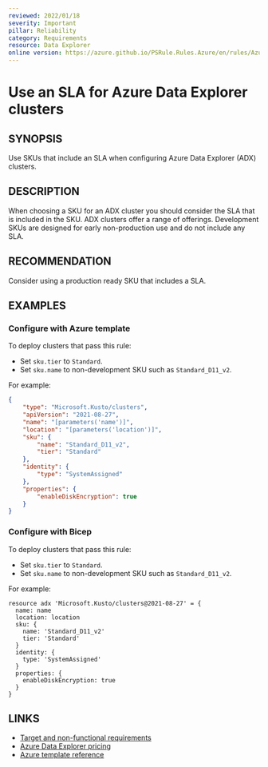 ```yaml
---
reviewed: 2022/01/18
severity: Important
pillar: Reliability
category: Requirements
resource: Data Explorer
online version: https://azure.github.io/PSRule.Rules.Azure/en/rules/Azure.ADX.SLA/
---
```


# Use an SLA for Azure Data Explorer clusters

## SYNOPSIS

Use SKUs that include an SLA when configuring Azure Data Explorer (ADX) clusters.

## DESCRIPTION

When choosing a SKU for an ADX cluster you should consider the SLA that is included in the SKU.
ADX clusters offer a range of offerings.
Development SKUs are designed for early non-production use and do not include any SLA.

## RECOMMENDATION

Consider using a production ready SKU that includes a SLA.

## EXAMPLES

### Configure with Azure template

To deploy clusters that pass this rule:

- Set `sku.tier` to `Standard`.
- Set `sku.name` to non-development SKU such as `Standard_D11_v2`.

For example:

```json
{
    "type": "Microsoft.Kusto/clusters",
    "apiVersion": "2021-08-27",
    "name": "[parameters('name')]",
    "location": "[parameters('location')]",
    "sku": {
        "name": "Standard_D11_v2",
        "tier": "Standard"
    },
    "identity": {
        "type": "SystemAssigned"
    },
    "properties": {
        "enableDiskEncryption": true
    }
}
```

### Configure with Bicep

To deploy clusters that pass this rule:

- Set `sku.tier` to `Standard`.
- Set `sku.name` to non-development SKU such as `Standard_D11_v2`.

For example:

```bicep
resource adx 'Microsoft.Kusto/clusters@2021-08-27' = {
  name: name
  location: location
  sku: {
    name: 'Standard_D11_v2'
    tier: 'Standard'
  }
  identity: {
    type: 'SystemAssigned'
  }
  properties: {
    enableDiskEncryption: true
  }
}
```

## LINKS

- [Target and non-functional requirements](https://learn.microsoft.com/azure/architecture/framework/resiliency/design-requirements#availability-targets)
- [Azure Data Explorer pricing](https://azure.microsoft.com/pricing/details/data-explorer/)
- [Azure template reference](https://docs.microsoft.com/azure/templates/microsoft.kusto/clusters)
